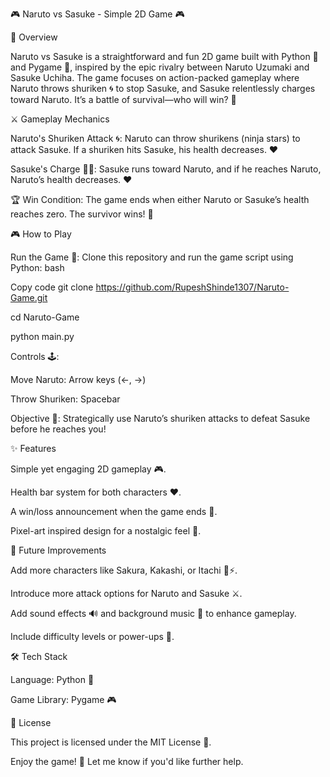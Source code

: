 
🎮 Naruto vs Sasuke - Simple 2D Game 🎮



🌟 Overview

Naruto vs Sasuke is a straightforward and fun 2D game built with Python 🐍 and Pygame 🎨, inspired by the epic rivalry between Naruto Uzumaki and Sasuke Uchiha. The game focuses on action-packed gameplay where Naruto throws shuriken 🌀 to stop Sasuke, and Sasuke relentlessly charges toward Naruto. It’s a battle of survival—who will win? 🥋



⚔️ Gameplay Mechanics

Naruto's Shuriken Attack 🌀: Naruto can throw shurikens (ninja stars) to attack Sasuke. If a shuriken hits Sasuke, his health decreases. ❤️

Sasuke's Charge 🏃‍♂️: Sasuke runs toward Naruto, and if he reaches Naruto, Naruto’s health decreases. ❤️

🏆 Win Condition: The game ends when either Naruto or Sasuke’s health reaches zero. The survivor wins! 🎉



🎮 How to Play

Run the Game 🚀: Clone this repository and run the game script using Python: bash

Copy code
git clone https://github.com/RupeshShinde1307/Naruto-Game.git

cd Naruto-Game

python main.py



Controls 🕹️:

Move Naruto: Arrow keys (←, →)

Throw Shuriken: Spacebar

Objective 🎯: Strategically use Naruto’s shuriken attacks to defeat Sasuke before he reaches you!



✨ Features

Simple yet engaging 2D gameplay 🎮.

Health bar system for both characters ❤️.

A win/loss announcement when the game ends 📢.

Pixel-art inspired design for a nostalgic feel 🎨.



🚀 Future Improvements

Add more characters like Sakura, Kakashi, or Itachi 🌸⚡.

Introduce more attack options for Naruto and Sasuke ⚔️.

Add sound effects 🔊 and background music 🎵 to enhance gameplay.

Include difficulty levels or power-ups 💪.



🛠️ Tech Stack

Language: Python 🐍

Game Library: Pygame 🎮



📜 License

This project is licensed under the MIT License 📝.


Enjoy the game! 🎉 Let me know if you'd like further help.
